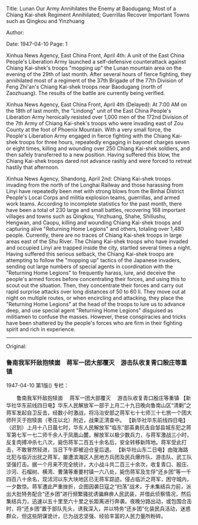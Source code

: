 Title: Lunan Our Army Annihilates the Enemy at Baodugang; Most of a Chiang Kai-shek Regiment Annihilated; Guerrillas Recover Important Towns such as Qingkou and Yinzhuang

Author:

Date: 1947-04-10
Page: 1

Xinhua News Agency, East China Front, April 4th: A unit of the East China People's Liberation Army launched a self-defensive counterattack against Chiang Kai-shek's troops "mopping up" the Lunan mountain area on the evening of the 29th of last month. After several hours of fierce fighting, they annihilated most of a regiment of the 37th Brigade of the 77th Division of Feng Zhi'an's Chiang Kai-shek troops near Baodugang (north of Zaozhuang). The results of the battle are currently being verified.

Xinhua News Agency, East China Front, April 4th (Delayed): At 7:00 AM on the 18th of last month, the "Lindong" unit of the East China People's Liberation Army heroically resisted over 1,000 men of the 172nd Division of the 7th Army of Chiang Kai-shek's troops who were invading east of Zou County at the foot of Phoenix Mountain. With a very small force, the People's Liberation Army engaged in fierce fighting with the Chiang Kai-shek troops for three hours, repeatedly engaging in bayonet charges seven or eight times, killing and wounding over 250 Chiang Kai-shek soldiers, and then safely transferred to a new position. Having suffered this blow, the Chiang Kai-shek troops dared not advance rashly and were forced to retreat hastily that afternoon.

Xinhua News Agency, Shandong, April 2nd: Chiang Kai-shek troops invading from the north of the Longhai Railway and those harassing from Linyi have repeatedly been met with strong blows from the Binhai District People's Local Corps and militia explosion teams, guerrillas, and armed work teams. According to incomplete statistics for the past month, there have been a total of 230 large and small battles, recovering 168 important villages and towns such as Qingkou, Yinzhuang, Shahe, Shiliushu, Hengwan, and Caopu, killing and wounding Chiang Kai-shek troops and capturing alive "Returning Home Legions" and others, totaling over 1,480 people. Currently, there are no traces of Chiang Kai-shek troops in large areas east of the Shu River. The Chiang Kai-shek troops who have invaded and occupied Linyi are trapped inside the city, startled several times a night. Having suffered this serious setback, the Chiang Kai-shek troops are attempting to follow the "mopping up" tactics of the Japanese invaders, sending out large numbers of special agents in coordination with the "Returning Home Legions" to frequently harass, lure, and deceive the people's armed forces before concentrating their forces, and using this to scout out the situation. Then, they concentrate their forces and carry out rapid surprise attacks over long distances of 50 to 60 li. They move out at night on multiple routes, or when encircling and attacking, they place the "Returning Home Legions" at the head of the troops to lure us to advance deep, and use special agent "Returning Home Legions" disguised as militiamen to confuse the masses. However, these conspiracies and tricks have been shattered by the people's forces who are firm in their fighting spirit and rich in experience.



<hr /> 

Original: 


### 鲁南我军歼敌抱犊崮　蒋军一团大部覆灭　游击队收复青口殷庄等重镇

1947-04-10
第1版()
专栏：

　　鲁南我军歼敌抱犊崮
  　蒋军一团大部覆灭
  　游击队收复青口殷庄等重镇
    【新华社华东前线四日电】华东人民解放军一部于上月二十九日晚向鲁南山区“清剿”之蒋军发起自卫反击，经数小时激战，将冯治安部之蒋军七十七师三十七旅一个团大师歼灭于抱犊崮（枣庄以北）附近，战果正清查中。
    【新华社华东前线四日电】（迟到）上月十八日晨七时，华东人民解放军“临东”部英勇抗击自邹县城东犯之蒋军第七军一七二师千余人于凤凰山麓，解放军以极少数兵力，与蒋军激战三小时，反复肉搏冲杀七八次，毙伤蒋军二百五十余名后，安全转移新阵地。蒋军受此打击，不敢冒然轻进，当日下午即被迫仓皇后退。
    【新华社山东二日电】由陇海路北犯与临沂出扰之蒋军，屡遭滨海区人民地方兵团及民兵爆炸队、游击队、武工队坚强打击。据一个月来不完全统计，大小战斗共二百三十余次，收复青口、殷庄、沙河、石榴树、横湾、曹蒲等重要村镇一六八处，毙伤蒋军及生俘“还乡团”等一千四百八十余名，现沭河以东大块地区已无蒋军踪迹。侵占临沂之蒋军，困守城内，一夕数惊。蒋军遭此严重挫折，企图因袭日寇之“扫荡”战术，于未集结兵力前，派出大批特务配合“还乡团”进行频繁骚扰诱骗麻痹人民武装，并借此侦察情况，然后集结兵力，迅速以五十里至六十里之长距离进行奔袭。夜晚分路出动，或包围合击时，将“还乡团”置于部队先头，诱我深入，并以特务“还乡团”化装民兵活动，迷惑群众，但这些阴谋诡计，已为战志坚强、经验丰富的人民力量所粉碎。
